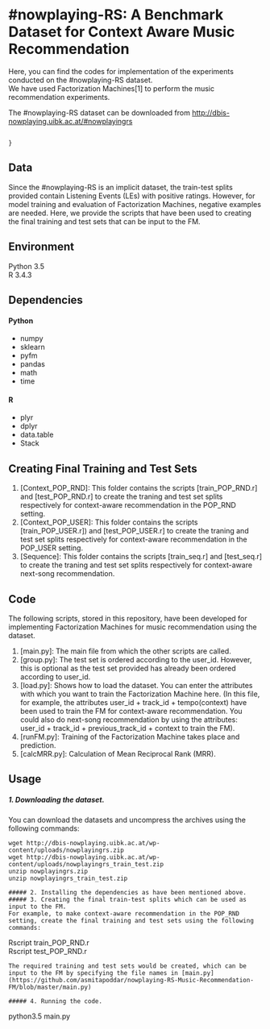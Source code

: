 # #nowplaying-RS: A Benchmark Dataset for Context Aware Music Recommendation

Here, you can find the codes for implementation of the experiments conducted on the #nowplaying-RS dataset.   
We have used Factorization Machines[1] to perform the music recommendation experiments.  

The #nowplaying-RS dataset can be downloaded from http://dbis-nowplaying.uibk.ac.at/#nowplayingrs  

```

}
```

## Data

Since the #nowplaying-RS is an implicit dataset, the train-test splits provided contain Listening Events (LEs) with positive ratings. However, for model training and evaluation of Factorization Machines, negative examples are needed. Here, we provide the scripts that have been used to creating the final training and test sets that can be input to the FM.

## Environment
Python 3.5  
R 3.4.3  

## Dependencies  
#### Python  
- numpy    
- sklearn    
- pyfm  
- pandas  
- math  
- time   
#### R    
- plyr  
- dplyr 
- data.table  
- Stack

## Creating Final Training and Test Sets
1. [Context_POP_RND]: This folder contains the scripts [train_POP_RND.r] and [test_POP_RND.r] to create the traning and test set splits respectively for context-aware recommendation in the POP_RND setting.   
2. [Context_POP_USER]: This folder contains the scripts [train_POP_USER.r]) and [test_POP_USER.r] to create the traning and test set splits respectively for context-aware  recommendation in the POP_USER setting.  
3. [Sequence]: This folder contains the scripts [train_seq.r] and [test_seq.r] to create the traning and test set splits respectively for context-aware next-song recommendation.

## Code
The following scripts, stored in this repository, have been developed for implementing Factorization Machines for music recommendation using the dataset.
1. [main.py]: The main file from which the other scripts are called.  
2. [group.py]: The test set is ordered according to the user_id. However, this is optional as the test set provided has already been ordered according to user_id. 
3. [load.py]: Shows how to load the dataset. You can enter the attributes with which you want to train the Factorization Machine here. (In this file, for example, the attributes user_id + track_id + tempo(context) have been used to train the FM for context-aware recommendation. You could also do next-song recommendation by using the attributes: user_id + track_id + previous_track_id + context to train the FM).  
4. [runFM.py]: Training of the Factorization Machine takes place and prediction.
5. [calcMRR.py]: Calculation of Mean Reciprocal Rank (MRR).

## Usage

##### 1. Downloading the dataset.
You can download the datasets and uncompress the archives using the following commands:
```
wget http://dbis-nowplaying.uibk.ac.at/wp-content/uploads/nowplayingrs.zip
wget http://dbis-nowplaying.uibk.ac.at/wp-content/uploads/nowplayingrs_train_test.zip
unzip nowplayingrs.zip
unzip nowplayingrs_train_test.zip
```

```
##### 2. Installing the dependencies as have been mentioned above.  
##### 3. Creating the final train-test splits which can be used as input to the FM.  
For example, to make context-aware recommendation in the POP_RND setting, create the final training and test sets using the following commands:
```
Rscript train_POP_RND.r   
Rscript test_POP_RND.r   
```
The required training and test sets would be created, which can be input to the FM by specifying the file names in [main.py](https://github.com/asmitapoddar/nowplaying-RS-Music-Recommendation-FM/blob/master/main.py)

##### 4. Running the code.
```
python3.5 main.py
```
